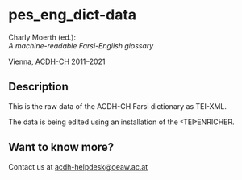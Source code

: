 # pes_eng_dict-data

Charly Moerth (ed.):    
*A machine-readable Farsi-English glossary*

Vienna, [ACDH-CH](https://www.oeaw.ac.at/acdh) 2011–2021

## Description

This is the raw data of the ACDH-CH Farsi dictionary as TEI-XML. 

The data is being edited using an installation of the ˂TEI˃ENRICHER.

## Want to know more? 

Contact us at <acdh-helpdesk@oeaw.ac.at>

